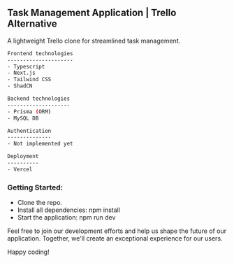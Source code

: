 ## Task Management Application | Trello Alternative

A lightweight Trello clone for streamlined task management.

```bash
Frontend technologies
---------------------
- Typescript
- Next.js
- Tailwind CSS
- ShadCN
```

```bash
Backend technologies
--------------------
- Prisma (ORM)
- MySQL DB
```

```bash
Authentication
--------------
- Not implemented yet
```

```bash
Deployment
----------
- Vercel
```

### Getting Started:

- Clone the repo.
- Install all dependencies: npm install
- Start the application: npm run dev

Feel free to join our development efforts and help us shape the future of our application. Together, we'll create an exceptional experience for our users.

Happy coding!
